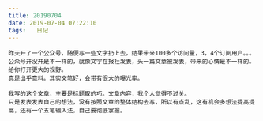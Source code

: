 ```yaml
---
title: 20190704
date: 2019-07-04 07:22:10
tags:   日记
---
```

    昨天开了一个公众号，随便写一些文字扔上去，结果带来100多个访问量，3，4个订阅用户。。。
    公众号开没开是不一样的，就像文字在报社发表，头一篇文章被发表，带来的心情是不一样的。给你打开更大的视野。
    真是出乎意料。其实文笔好，会带有很大的曝光率。
    
    我写的这个文章，主要是标题取的巧。文章内容，我个人觉得不过关。
    只是发表发表自己的想法，没有按照文章的整体结构去写，所以有点乱，这有机会多想法提高提高，还有一个五笔输入法，自己要彻底掌握。
    
    
    
